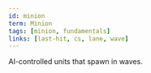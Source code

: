 ```yaml
---
id: minion
term: Minion
tags: [minion, fundamentals]
links: [last-hit, cs, lane, wave]
---
```


AI-controlled units that spawn in waves.